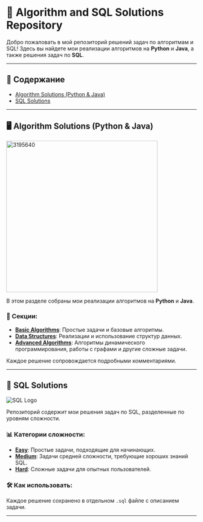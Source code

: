 # 🚀 Algorithm and SQL Solutions Repository

Добро пожаловать в мой репозиторий решений задач по алгоритмам и SQL! Здесь вы найдете мои реализации алгоритмов на **Python** и **Java**, а также решения задач по **SQL**.

---

## 📂 Содержание

- [Algorithm Solutions (Python & Java)](https://github.com/InventorDreamer/LeetCode/tree/main/Algorithms)
- [SQL Solutions](https://github.com/InventorDreamer/LeetCode/tree/main/SQL)

---

## 🖥 Algorithm Solutions (Python & Java)

<img src="https://github.com/user-attachments/assets/e10704a6-1c45-42e4-812e-dcf610b7a0ef" alt="3195640" width="400"/>


В этом разделе собраны мои реализации алгоритмов на **Python** и **Java**.

### 🔗 Секции:
- [**Basic Algorithms**](https://github.com/InventorDreamer/LeetCode/tree/main/Algorithms/Basic%20Algorithms): Простые задачи и базовые алгоритмы.
- [**Data Structures**](./Algorithms/DataStructures): Реализации и использование структур данных.
- [**Advanced Algorithms**](https://github.com/InventorDreamer/LeetCode/tree/main/Algorithms/Data%20Structures): Алгоритмы динамического программирования, работы с графами и другие сложные задачи.

Каждое решение сопровождается подробными комментариями.

---

## 🔑 SQL Solutions

![SQL Logo](https://github.com/user-attachments/assets/d39db275-889a-4aca-b556-172e1cae5ed6)

Репозиторий содержит мои решения задач по SQL, разделенные по уровням сложности.

### 📊 Категории сложности:
- [**Easy**](https://github.com/InventorDreamer/LeetCode/tree/main/SQL/EASY_LEVEL): Простые задачи, подходящие для начинающих.
- [**Medium**](https://github.com/InventorDreamer/LeetCode/tree/main/SQL/MEDIUM_LEVEL): Задачи средней сложности, требующие хороших знаний SQL.
- [**Hard**](https://github.com/InventorDreamer/LeetCode/tree/main/SQL/HARD_LEVEL): Сложные задачи для опытных пользователей.

### 🛠 Как использовать:
Каждое решение сохранено в отдельном `.sql` файле с описанием задачи.

---
